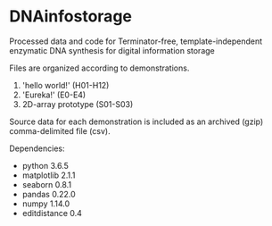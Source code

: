 # DNAinfostorage

Processed data and code for Terminator-free, template-independent enzymatic DNA synthesis for digital information storage

Files are organized according to demonstrations.
1. 'hello world!' (H01-H12)
2. 'Eureka!' (E0-E4)
3. 2D-array prototype (S01-S03)

Source data for each demonstration is included as an archived (gzip) comma-delimited file (csv). 

Dependencies:
  * python 3.6.5
  * matplotlib 2.1.1
  * seaborn 0.8.1
  * pandas 0.22.0
  * numpy 1.14.0
  * editdistance 0.4

